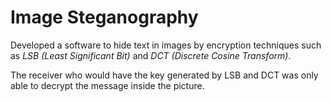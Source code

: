 # Image Steganography

Developed a software to hide text in images by encryption techniques such as *LSB (Least Significant Bit)* and *DCT (Discrete Cosine Transform)*.  

The receiver who would have the key generated by LSB and DCT was only able to decrypt the message inside the picture.
